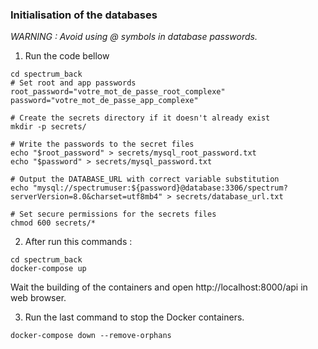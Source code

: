 ### Initialisation of the databases

*WARNING : Avoid using @ symbols in database passwords.*

1) Run the code bellow
```
cd spectrum_back
# Set root and app passwords
root_password="votre_mot_de_passe_root_complexe"
password="votre_mot_de_passe_app_complexe"

# Create the secrets directory if it doesn't already exist
mkdir -p secrets/

# Write the passwords to the secret files
echo "$root_password" > secrets/mysql_root_password.txt
echo "$password" > secrets/mysql_password.txt

# Output the DATABASE_URL with correct variable substitution
echo "mysql://spectrumuser:${password}@database:3306/spectrum?serverVersion=8.0&charset=utf8mb4" > secrets/database_url.txt

# Set secure permissions for the secrets files
chmod 600 secrets/*
```

2) After run this commands :

```
cd spectrum_back
docker-compose up
```
Wait the building of the containers and open http://localhost:8000/api in web browser.

3) Run the last command to stop the Docker containers.
```
docker-compose down --remove-orphans 
```


